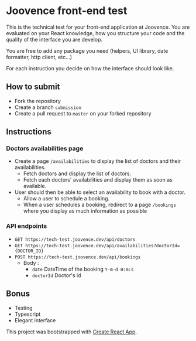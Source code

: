 # Joovence front-end test

This is the technical test for your front-end application at Joovence. You are evaluated on your React knowledge, how you structure your code and the quality of the interface you are develop.

You are free to add any package you need (helpers, UI library, date formatter, http client, etc...)

For each instruction you decide on how the interface should look like.

## How to submit

- Fork the repository
- Create a branch `submission`
- Create a pull request to `master` on your forked repository

## Instructions

### Doctors availabilities page

- Create a page `/availabilities` to display the list of doctors and their availabilities.
  - Fetch doctors and display the list of doctors.
  - Fetch each doctors' availabilities and display them as soon as available.
- User should then be able to select an availability to book with a doctor.
  - Allow a user to schedule a booking.
  - When a user schedules a booking, redirect to a page `/bookings` where you display as much information as possible

### API endpoints

- `GET https://tech-test.joovence.dev/api/doctors`
- `GET https://tech-test.joovence.dev/api/availabilities?doctorId={DOCTOR_ID}`
- `POST https://tech-test.joovence.dev/api/bookings`
  - Body :
    - `date` DateTime of the booking `Y-m-d H:m:s`
    - `doctorId` Doctor's id

## Bonus

- Testing
- Typescript
- Elegant interface

This project was bootstrapped with [Create React App](https://github.com/facebook/create-react-app).
